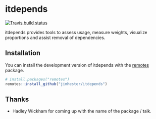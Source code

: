 # itdepends

<!-- badges: start -->
[![Travis build status](https://travis-ci.org/jimhester/itdepends.svg?branch=master)](https://travis-ci.org/jimhester/itdepends)
<!-- badges: end -->

itdepends provides tools to assess usage, measure weights, visualize
proportions and assist removal of dependencies.

## Installation

You can install the development version of itdepends with the [remotes](https://remotes.r-lib.org) package.

``` r
# install.packages("remotes")
remotes::install_github("jimhester/itdepends")
```

## Thanks

- Hadley Wickham for coming up with the name of the package / talk.

